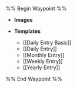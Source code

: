 %% Begin Waypoint %%
- **Images**

- **Templates**
	- [[Daily Entry Basic]]
	- [[Daily Entry]]
	- [[Monthly Entry]]
	- [[Weekly Entry]]
	- [[Yearly Entry]]

%% End Waypoint %%